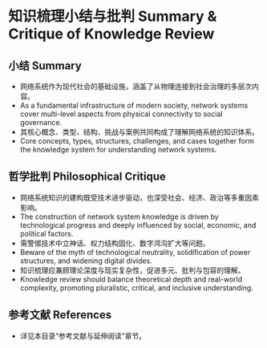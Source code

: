 # 知识梳理小结与批判 Summary & Critique of Knowledge Review

## 小结 Summary

- 网络系统作为现代社会的基础设施，涵盖了从物理连接到社会治理的多层次内容。
- As a fundamental infrastructure of modern society, network systems cover multi-level aspects from physical connectivity to social governance.
- 其核心概念、类型、结构、挑战与案例共同构成了理解网络系统的知识体系。
- Core concepts, types, structures, challenges, and cases together form the knowledge system for understanding network systems.

## 哲学批判 Philosophical Critique

- 网络系统知识的建构既受技术进步驱动，也深受社会、经济、政治等多重因素影响。
- The construction of network system knowledge is driven by technological progress and deeply influenced by social, economic, and political factors.
- 需警惕技术中立神话、权力结构固化、数字鸿沟扩大等问题。
- Beware of the myth of technological neutrality, solidification of power structures, and widening digital divides.
- 知识梳理应兼顾理论深度与现实复杂性，促进多元、批判与包容的理解。
- Knowledge review should balance theoretical depth and real-world complexity, promoting pluralistic, critical, and inclusive understanding.

## 参考文献 References

- 详见本目录“参考文献与延伸阅读”章节。
